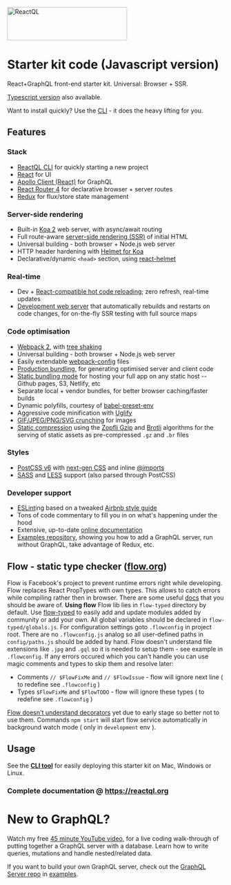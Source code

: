 <img src="https://reactql.org/reactql/logo.svg" alt="ReactQL" width="278" height="77" />

# Starter kit code (Javascript version)

React+GraphQL front-end starter kit. Universal: Browser + SSR.

[Typescript version](https://github.com/reactql/kit.ts) also available.

Want to install quickly? Use the [CLI](https://github.com/reactql/cli) - it does the heavy lifting for you.

## Features

### Stack

- [ReactQL CLI](https://github.com/reactql/cli) for quickly starting a new project
- [React](https://facebook.github.io/react/) for UI
- [Apollo Client (React)](http://dev.apollodata.com/react/) for GraphQL
- [React Router 4](https://github.com/ReactTraining/react-router/tree/v4) for declarative browser + server routes
- [Redux](http://redux.js.org/) for flux/store state management

### Server-side rendering

- Built-in [Koa 2](http://koajs.com/) web server, with async/await routing
- Full route-aware [server-side rendering (SSR)](https://reactql.org/docs/ssr) of initial HTML
- Universal building - both browser + Node.js web server
- HTTP header hardening with [Helmet for Koa](https://github.com/venables/koa-helmet)
- Declarative/dynamic `<head>` section, using [react-helmet](https://github.com/nfl/react-helmet)

### Real-time

- Dev + [React-compatible hot code reloading](http://gaearon.github.io/react-hot-loader/); zero refresh, real-time updates
- [Development web server](https://reactql.org/docs/setup#development) that automatically rebuilds and restarts on code changes, for on-the-fly SSR testing with full source maps


### Code optimisation

- [Webpack 2](https://webpack.js.org/), with [tree shaking](https://webpack.js.org/guides/tree-shaking/)
- Universal building - both browser + Node.js web server
- Easily extendable [webpack-config](https://fitbit.github.io/webpack-config/) files
- [Production bundling](https://reactql.org/docs/setup#production), for generating optimised server and client code
- [Static bundling mode](https://reactql.org/docs/setup#browser) for hosting your full app on any static host -- Github pages, S3, Netlify, etc
- Separate local + vendor bundles, for better browser caching/faster builds
- Dynamic polyfills, courtesy of [babel-preset-env](https://github.com/babel/babel-preset-env)
- Aggressive code minification with [Uglify](https://webpack.github.io/docs/list-of-plugins.html#uglifyjsplugin)
- [GIF/JPEG/PNG/SVG crunching](https://github.com/tcoopman/image-webpack-loader) for images
- [Static compression](https://webpack.js.org/plugins/compression-webpack-plugin/) using the [Zopfli Gzip](https://en.wikipedia.org/wiki/Zopfli) and [Brotli](https://opensource.googleblog.com/2015/09/introducing-brotli-new-compression.html) algorithms for the serving of static assets as pre-compressed `.gz` and `.br` files

### Styles

- [PostCSS v6](http://postcss.org/) with [next-gen CSS](http://cssnext.io/) and inline [@imports](https://github.com/postcss/postcss-import)
- [SASS](http://sass-lang.com) and [LESS](http://lesscss.org/) support (also parsed through PostCSS)

### Developer support

- [ESLint](http://eslint.org/)ing based on a tweaked [Airbnb style guide](https://github.com/airbnb/javascript)
- Tons of code commentary to fill you in on what's happening under the hood
- Extensive, up-to-date [online documentation](https://reactql.org/docs/)
- [Examples repository](https://github.com/reactql/examples), showing you how to add a GraphQL server, run without GraphQL, take advantage of Redux, etc.

## Flow - static type checker ([flow.org](https://flow.org))
Flow is Facebook's project to prevent runtime errors right while developing.
Flow replaces React PropTypes with own types. This allows to catch errors while compiling rather then in browser.
There are some useful [docs](https://flow.org/en/docs/) that you should be aware of.
**Using flow**
Flow lib lies in `flow-typed` directory by default. Use [flow-typed](https://github.com/flowtype/flow-typed) to easily add and update modules added by community or add your own.
All global variables should be declared in `flow-typed/globals.js`.
For configuration settings goto `.flowconfig` in project root.
There are no `.flowconfig.js` analog so all user-defined paths in `config/paths.js` should be added by hand.
Flow doesn't understand file extensions like `.jpg` and `.gql` so it is needed to setup them - see example in `.flowconfig`.
If any errors occured which you can't handle you can use magic comments and types to skip them and resolve later:
- Comments `// $FlowFixMe` and `// $FlowIssue` - flow will ignore next line ( to redefine see `.flowconfig` )
- Types `$FlowFixMe` and `$FlowTODO` - flow will ignore these types ( to redefine see `.flowconfig` )

[Flow doesn't understand decorators](https://flow.org/en/docs/config/options/#toc-esproposal-decorators-ignore-warn) yet due to early stage so better not to use them.
Commands `npm start` will start flow service automatically in background watch mode ( only in `development` env ).

## Usage

See the **[CLI tool](https://github.com/reactql/cli)** for easily deploying this starter kit on Mac, Windows or Linux.

### Complete documentation @ **https://reactql.org**

# New to GraphQL?

Watch my free [45 minute YouTube video](https://www.youtube.com/watch?v=DNPVqK_woRQ), for a live coding walk-through of putting together a GraphQL server with a database. Learn how to write queries, mutations and handle nested/related data.

If you want to build your own GraphQL server, check out the [GraphQL Server repo](https://github.com/reactql/examples/tree/master/graphql-server) in [examples](https://github.com/reactql/examples).
